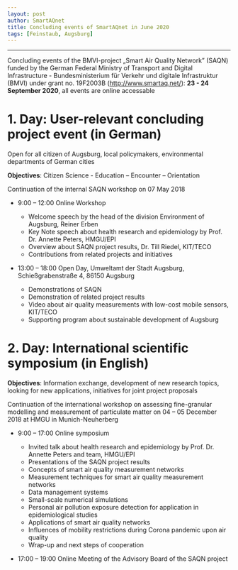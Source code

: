 ```yaml
---
layout: post
author: SmartAQnet
title: Concluding events of SmartAQnet in June 2020
tags: [Feinstaub, Augsburg]
---
```

-----------------------------------------------------------------------------
Concluding events of the BMVI-project „Smart Air Quality Network” (SAQN) funded by the German Federal Ministry of Transport and Digital Infrastructure - Bundesministerium für Verkehr und digitale Infrastruktur (BMVI) under grant no. 19F2003B (http://www.smartaq.net/):
**23 - 24 September 2020**, all events are online accessable


# 1. Day: User-relevant concluding project event (in German)

Open for all citizen of Augsburg, local policymakers, environmental departments of German cities
 
**Objectives**: Citizen Science - Education – Encounter – Orientation

Continuation of the internal SAQN workshop on 07 May 2018

* 9:00 – 12:00 Online Workshop
  * Welcome speech by the head of the division Environment of Augsburg, Reiner Erben
  * Key Note speech about health research and epidemiology by Prof. Dr. Annette Peters, HMGU/EPI
  * Overview about SAQN project results, Dr. Till Riedel, KIT/TECO
  * Contributions from related projects and initiatives

* 13:00 – 18:00 Open Day, Umweltamt der Stadt Augsburg, Schießgrabenstraße 4, 86150 Augsburg
  * Demonstrations of SAQN
  * Demonstration of related project results
  * Video about air quality measurements with low-cost mobile sensors, KIT/TECO
  * Supporting program about sustainable development of Augsburg


# 2. Day: International scientific symposium (in English)
 
**Objectives**: Information exchange, development of new research topics, looking for new applications, initiatives for joint project proposals

Continuation of the international workshop on assessing fine-granular modelling and measurement of particulate matter on 04 – 05 December 2018 at HMGU in Munich-Neuherberg 
 
* 9:00 – 17:00 Online symposium
  * Invited talk about health research and epidemiology by Prof. Dr. Annette Peters and team, HMGU/EPI
  * Presentations of the SAQN project results
  * Concepts of smart air quality measurement networks
  * Measurement techniques for smart air quality measurement networks
  * Data management systems
  * Small-scale numerical simulations
  * Personal air pollution exposure detection for application in epidemiological studies
  * Applications of smart air quality networks
  * Influences of mobility restrictions during Corona pandemic upon air quality
  * Wrap-up and next steps of cooperation

* 17:00 – 19:00 Online Meeting of the Advisory Board of the SAQN project